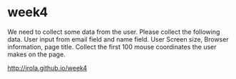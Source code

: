 week4
=====

We need to collect some data from the user. Please collect the following data. User input from email field and name field.  User Screen size, Browser information, page title.  Collect the first 100 mouse coordinates the user makes on the page.

http://jrola.github.io/week4
